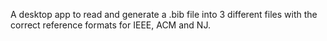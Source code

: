 A desktop app to read and generate a .bib file into 3 different files with the correct reference formats for IEEE, ACM and NJ.
